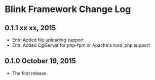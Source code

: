 Blink Framework Change Log
==========================

0.1.1 xx xx, 2015
---------------------

- Enh: Added file uploading support
- Enh: Added CgiServer for php-fpm or Apache's mod_php support

0.1.0 October 19, 2015
---------------------

- The first release.
